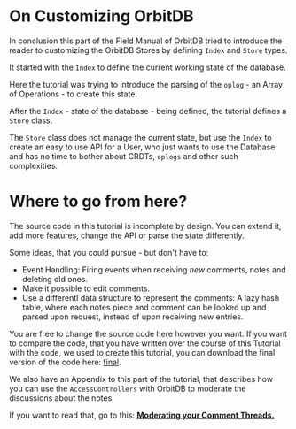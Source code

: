 # On Customizing OrbitDB
In conclusion this
part of the Field
Manual of OrbitDB
tried to introduce
the reader to
customizing the
OrbitDB Stores
by defining `Index`
and `Store` types.

It started with the
`Index` to define the
current working state
of the database.

Here the tutorial
was trying to
introduce the parsing
of the `oplog` - an Array of Operations -
to create this state.

After the `Index` - state of the database -
being defined, the tutorial defines
a `Store` class.

The `Store` class does not
manage the current state,
but use the `Index`
to create an easy to use
API for a User, who just
wants to use the Database
and has no time to bother
about CRDTs, `oplogs` and
other such complexities.

# Where to go from here?
The source code in this
tutorial is incomplete
by design.
You can extend it,
add more features,
change the API or parse
the state differently.

Some ideas, that you could
pursue - but don't have to:
- Event Handling: Firing events when receiving *new* comments, notes and deleting old ones.
- Make it possible to edit comments.
- Use a differentl data structure to represent the comments: A lazy hash table, where each notes piece and comment can be looked up and parsed upon request, instead of upon receiving new entries.

You are free to change the source code here however
you want.
If you want to compare the code, that you
have written over the course of this
Tutorial with the code, we used
to create this tutorial, you
can download the final version of the
code here: [final](../code_examples/05_Customizing_OrbitDB/final).

We also have an Appendix
to this part of the tutorial,
that describes how you can
use the `AccessControllers`
with OrbitDB to moderate
the discussions about the
notes.

If you want to read that,
go to this: **[Moderating your Comment Threads.](06_AccessControllers.md)**
